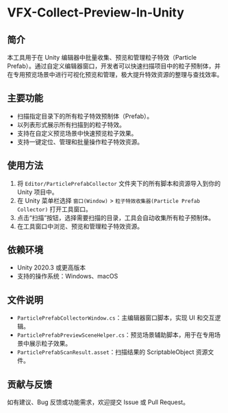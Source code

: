 # VFX-Collect-Preview-In-Unity

## 简介

本工具用于在 Unity 编辑器中批量收集、预览和管理粒子特效（Particle Prefab）。通过自定义编辑器窗口，开发者可以快速扫描项目中的粒子预制体，并在专用预览场景中进行可视化预览和管理，极大提升特效资源的整理与查找效率。

## 主要功能

- 扫描指定目录下的所有粒子特效预制体（Prefab）。
- 以列表形式展示所有扫描到的粒子特效。
- 支持在自定义预览场景中快速预览粒子效果。
- 支持一键定位、管理和批量操作粒子特效资源。

## 使用方法

1. 将 `Editor/ParticlePrefabCollector` 文件夹下的所有脚本和资源导入到你的 Unity 项目中。
2. 在 Unity 菜单栏选择 `窗口(Window)` > `粒子特效收集器(Particle Prefab Collector)` 打开工具窗口。
3. 点击“扫描”按钮，选择需要扫描的目录，工具会自动收集所有粒子预制体。
4. 在工具窗口中浏览、预览和管理粒子特效资源。

## 依赖环境

- Unity 2020.3 或更高版本
- 支持的操作系统：Windows、macOS

## 文件说明

- `ParticlePrefabCollectorWindow.cs`：主编辑器窗口脚本，实现 UI 和交互逻辑。
- `ParticlePrefabPreviewSceneHelper.cs`：预览场景辅助脚本，用于在专用场景中展示粒子效果。
- `ParticlePrefabScanResult.asset`：扫描结果的 ScriptableObject 资源文件。

## 贡献与反馈

如有建议、Bug 反馈或功能需求，欢迎提交 Issue 或 Pull Request。
